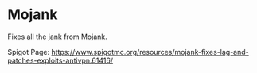 # Mojank
Fixes all the jank from Mojank.

Spigot Page: https://www.spigotmc.org/resources/mojank-fixes-lag-and-patches-exploits-antivpn.61416/
